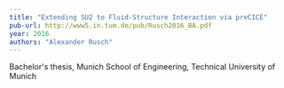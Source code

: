 ```yaml
---
title: "Extending SU2 to Fluid-Structure Interaction via preCICE"
pub-url: http://www5.in.tum.de/pub/Rusch2016_BA.pdf
year: 2016
authors: "Alexander Rusch"
---
```

Bachelor's thesis, Munich School of Engineering, Technical University of Munich
